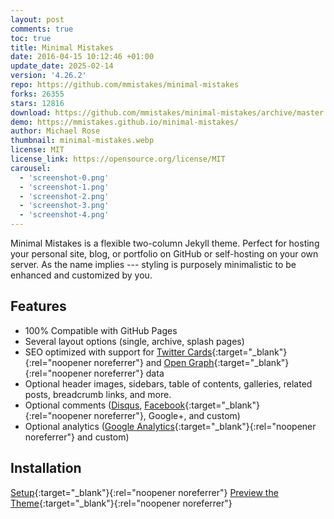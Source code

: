 ```yaml
---
layout: post
comments: true
toc: true
title: Minimal Mistakes
date: 2016-04-15 10:12:46 +01:00
update_date: 2025-02-14
version: '4.26.2'
repo: https://github.com/mmistakes/minimal-mistakes
forks: 26355
stars: 12816
download: https://github.com/mmistakes/minimal-mistakes/archive/master.zip
demo: https://mmistakes.github.io/minimal-mistakes/
author: Michael Rose
thumbnail: minimal-mistakes.webp
license: MIT
license_link: https://opensource.org/license/MIT
carousel:
  - 'screenshot-0.png'
  - 'screenshot-1.png'
  - 'screenshot-2.png'
  - 'screenshot-3.png'
  - 'screenshot-4.png'
---
```


Minimal Mistakes is a flexible two-column Jekyll theme. Perfect for hosting your personal site, blog, or portfolio on GitHub or self-hosting on your own server. As the name implies --- styling is purposely minimalistic to be enhanced and customized by you.

## Features

* 100% Compatible with GitHub Pages
* Several layout options (single, archive, splash pages)
* SEO optimized with support for [Twitter Cards](https://dev.twitter.com/cards/overview){:target="_blank"}{:rel="noopener noreferrer"} and [Open Graph](https://ogp.me/){:target="_blank"}{:rel="noopener noreferrer"} data
* Optional header images, sidebars, table of contents, galleries, related posts, breadcrumb links, and more.
* Optional comments ([Disqus](https://disqus.com/), [Facebook](https://developers.facebook.com/docs/plugins/comments){:target="_blank"}{:rel="noopener noreferrer"}, Google+, and custom)
* Optional analytics ([Google Analytics](https://www.google.com/analytics/){:target="_blank"}{:rel="noopener noreferrer"} and custom)

## Installation

[Setup](https://mmistakes.github.io/minimal-mistakes/docs/quick-start-guide/){:target="_blank"}{:rel="noopener noreferrer"}
[Preview the Theme](https://mmistakes.github.io/minimal-mistakes/){:target="_blank"}{:rel="noopener noreferrer"}
